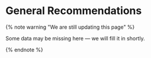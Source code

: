 # General Recommendations
{% note warning "We are still updating this page" %}

Some data may be missing here — we will fill it in shortly.

{% endnote %}